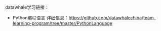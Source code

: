 datawhale学习链接：
- Python编程语言
详细信息：https://github.com/datawhalechina/team-learning-program/tree/master/PythonLanguage
